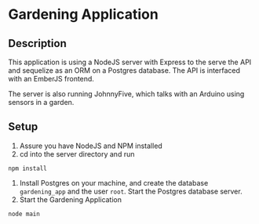 # Gardening Application

## Description

This application is using a NodeJS server with Express to the serve the API and sequelize as an ORM on a Postgres database. The API is interfaced with an EmberJS frontend.

The server is also running JohnnyFive, which talks with an Arduino using sensors in a garden.

## Setup

1. Assure you have NodeJS and NPM installed
1. cd into the server directory and run
```
npm install
```
1. Install Postgres on your machine, and create the database `gardening_app` and the user `root`. Start the Postgres database server.
1. Start the Gardening Application
```
node main
```
